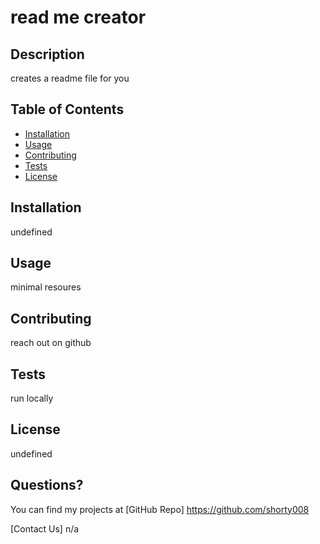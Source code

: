 
  
  # read me creator 

  ## Description
  creates a readme file for you

  ## Table of Contents
  * [Installation](#installation)
  * [Usage](#usage)
  * [Contributing](#contributing)
  * [Tests](#tests)
  * [License](#license)

  ## Installation
  undefined

  ## Usage
  minimal resoures 

  ## Contributing
  reach out on github

  ## Tests
  run locally 

  ## License
  undefined

  ## Questions?
  You can find my projects at [GitHub Repo] https://github.com/shorty008
  
  [Contact Us] n/a
  